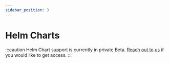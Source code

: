 ```yaml
---
sidebar_position: 3
---
```


# Helm Charts

:::caution
Helm Chart support is currently in private Beta. [Reach out to us](mailto:support@mogenius.com) if you would like to get access.
:::